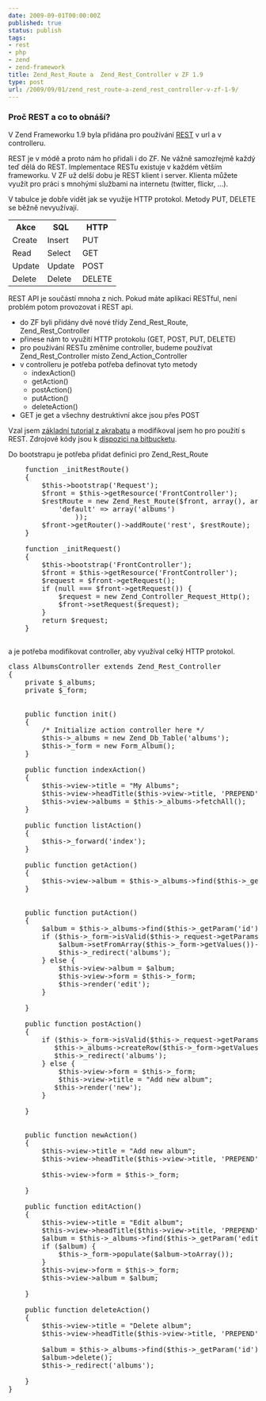 ```yaml
---
date: 2009-09-01T00:00:00Z
published: true
status: publish
tags:
- rest
- php
- zend
- zend-framework
title: Zend_Rest_Route a  Zend_Rest_Controller v ZF 1.9
type: post
url: /2009/09/01/zend_rest_route-a-zend_rest_controller-v-zf-1-9/
---
```


<h3>Proč REST a co to obnáší?</h3>
V Zend Frameworku 1.9 byla přidána pro používání <a href="http://en.wikipedia.org/wiki/Representational_State_Transfer">REST</a> v url a v controlleru.

REST je v módě a proto nám ho přidali i do ZF. Ne vážně samozřejmě každý teď dělá do REST. Implementace RESTu existuje v každém větším frameworku. V ZF už delší dobu je REST klient i server. Klienta můžete využít pro práci s mnohými službami na internetu (twitter, flickr, ...).

V tabulce je dobře vidět jak se využije HTTP protokol. Metody PUT, DELETE se běžně nevyužívají.
<table border="0">
<tbody>
<tr>
<th>Akce</th>
<th>SQL</th>
<th>HTTP</th>
</tr>
<tr>
<td>Create</td>
<td>Insert</td>
<td>PUT</td>
</tr>
<tr>
<td>Read</td>
<td>Select</td>
<td>GET</td>
</tr>
<tr>
<td>Update</td>
<td>Update</td>
<td>POST</td>
</tr>
<tr>
<td>Delete</td>
<td>Delete</td>
<td>DELETE</td>
</tr>
</tbody></table>
REST API je součástí mnoha z nich. Pokud máte aplikaci RESTful, není problém potom provozovat i REST api.
<ul>
	<li>do ZF byli přidány dvě nové třídy Zend_Rest_Route, Zend_Rest_Controller</li>
	<li>přinese nám to využití HTTP protokolu (GET, POST, PUT, DELETE)</li>
	<li>pro používání RESTu změníme controller, budeme používat Zend_Rest_Controller místo Zend_Action_Controller</li>
	<li>v controlleru je potřeba potřeba definovat tyto metody
<ul>
	<li> indexAction()</li>
	<li>getAction()</li>
	<li>postAction()</li>
	<li>putAction()</li>
	<li>deleteAction()</li>
</ul>
</li>
	<li>GET je get a všechny destruktivní akce jsou přes POST</li>
</ul>
Vzal jsem <a href="http://akrabat.com/zend-framework-tutorial/">základní tutorial z akrabatu</a> a modifikoval jsem ho pro použití s REST. Zdrojové kódy jsou k <a href="http://bitbucket.org/abtris/zf-tutorial-rest/">dispozici na bitbucketu</a>.

Do bootstrapu je potřeba přidat definici pro Zend_Rest_Route

<pre name="code" class="php">
    function _initRestRoute()
    {
        $this-&gt;bootstrap('Request');
        $front = $this-&gt;getResource('FrontController');
        $restRoute = new Zend_Rest_Route($front, array(), array(
            'default' =&gt; array('albums')
                ));
        $front-&gt;getRouter()-&gt;addRoute('rest', $restRoute);
    }

    function _initRequest()
    {
        $this-&gt;bootstrap('FrontController');
        $front = $this-&gt;getResource('FrontController');
        $request = $front-&gt;getRequest();
        if (null === $front-&gt;getRequest()) {
            $request = new Zend_Controller_Request_Http();
            $front-&gt;setRequest($request);
        }
        return $request;
    }

</pre>

a je potřeba modifikovat controller, aby využíval celký HTTP protokol.

<pre name="code" class="php">
class AlbumsController extends Zend_Rest_Controller
{
    private $_albums;
    private $_form;


    public function init()
    {
        /* Initialize action controller here */
        $this-&gt;_albums = new Zend_Db_Table('albums');
     	$this-&gt;_form = new Form_Album();
    }

    public function indexAction()
    {
        $this-&gt;view-&gt;title = "My Albums";
        $this-&gt;view-&gt;headTitle($this-&gt;view-&gt;title, 'PREPEND');
        $this-&gt;view-&gt;albums = $this-&gt;_albums-&gt;fetchAll();
    }

    public function listAction()
    {
        $this-&gt;_forward('index');
    }

    public function getAction()
    {
        $this-&gt;view-&gt;album = $this-&gt;_albums-&gt;find($this-&gt;_getParam('id'))-&gt;current();
    }


    public function putAction()
    {
        $album = $this-&gt;_albums-&gt;find($this-&gt;_getParam('id'))-&gt;current();
        if ($this-&gt;_form-&gt;isValid($this-&gt;_request-&gt;getParams())) {
            $album-&gt;setFromArray($this-&gt;_form-&gt;getValues())-&gt;save();
            $this-&gt;_redirect('albums');
        } else {
            $this-&gt;view-&gt;album = $album;
            $this-&gt;view-&gt;form = $this-&gt;_form;
            $this-&gt;render('edit');
        }
            
    }

    public function postAction()        
    { 
        if ($this-&gt;_form-&gt;isValid($this-&gt;_request-&gt;getParams())) {
	       $this-&gt;_albums-&gt;createRow($this-&gt;_form-&gt;getValues())-&gt;save();
           $this-&gt;_redirect('albums');
        } else {
            $this-&gt;view-&gt;form = $this-&gt;_form;
            $this-&gt;view-&gt;title = "Add new album";
           $this-&gt;render('new');
        }

    }


    public function newAction()
    {
        $this-&gt;view-&gt;title = "Add new album";
        $this-&gt;view-&gt;headTitle($this-&gt;view-&gt;title, 'PREPEND');

        $this-&gt;view-&gt;form = $this-&gt;_form;
        
    }

    public function editAction()
    {
        $this-&gt;view-&gt;title = "Edit album";
        $this-&gt;view-&gt;headTitle($this-&gt;view-&gt;title, 'PREPEND');
        $album = $this-&gt;_albums-&gt;find($this-&gt;_getParam('edit'))-&gt;current();
	    if ($album) {
    	    $this-&gt;_form-&gt;populate($album-&gt;toArray());	
	    }   
    	$this-&gt;view-&gt;form = $this-&gt;_form;
    	$this-&gt;view-&gt;album = $album;

    }

    public function deleteAction()
    {
        $this-&gt;view-&gt;title = "Delete album";
        $this-&gt;view-&gt;headTitle($this-&gt;view-&gt;title, 'PREPEND');
        
    	$album = $this-&gt;_albums-&gt;find($this-&gt;_getParam('id'))-&gt;current();
    	$album-&gt;delete();
        $this-&gt;_redirect('albums');
	
    }
}

</pre>
